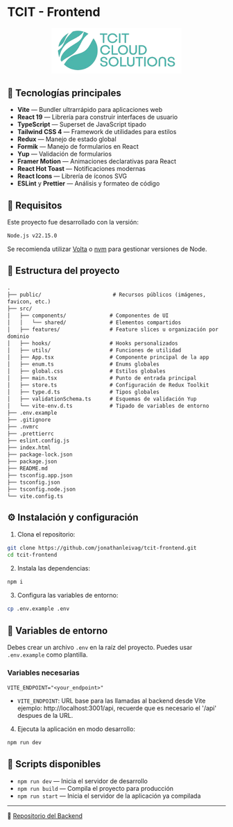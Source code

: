 # TCIT - Frontend

<p align="center">
  <img src="./public/logo.webp" alt="Logo TCIT" width="300"/>
</p>

## 🧰 Tecnologías principales

- **Vite** — Bundler ultrarrápido para aplicaciones web
- **React 19** — Librería para construir interfaces de usuario
- **TypeScript** — Superset de JavaScript tipado
- **Tailwind CSS 4** — Framework de utilidades para estilos
- **Redux** — Manejo de estado global
- **Formik** — Manejo de formularios en React
- **Yup** — Validación de formularios
- **Framer Motion** — Animaciones declarativas para React
- **React Hot Toast** — Notificaciones modernas
- **React Icons** — Librería de íconos SVG
- **ESLint** y **Prettier** — Análisis y formateo de código

## 🧩 Requisitos

Este proyecto fue desarrollado con la versión:

```bash
Node.js v22.15.0
```

Se recomienda utilizar [Volta](https://volta.sh) o [nvm](https://github.com/nvm-sh/nvm) para gestionar versiones de Node.

## 📁 Estructura del proyecto

```
.
├── public/                       # Recursos públicos (imágenes, favicon, etc.)
├── src/
│   ├── components/              # Componentes de UI
│   │   └── shared/              # Elementos compartidos
│   ├── features/                # Feature slices u organización por dominio
│   ├── hooks/                   # Hooks personalizados
│   ├── utils/                   # Funciones de utilidad
│   ├── App.tsx                  # Componente principal de la app
│   ├── enum.ts                  # Enums globales
│   ├── global.css               # Estilos globales
│   ├── main.tsx                 # Punto de entrada principal
│   ├── store.ts                 # Configuración de Redux Toolkit
│   ├── type.d.ts                # Tipos globales
│   ├── validationSchema.ts      # Esquemas de validación Yup
│   └── vite-env.d.ts            # Tipado de variables de entorno
├── .env.example
├── .gitignore
├── .nvmrc
├── .prettierrc
├── eslint.config.js
├── index.html
├── package-lock.json
├── package.json
├── README.md
├── tsconfig.app.json
├── tsconfig.json
├── tsconfig.node.json
└── vite.config.ts
```

## ⚙️ Instalación y configuración

1. Clona el repositorio:

```bash
git clone https://github.com/jonathanleivag/tcit-frontend.git
cd tcit-frontend
```

2. Instala las dependencias:

```bash
npm i
```

3. Configura las variables de entorno:

```bash
cp .env.example .env
```

## 📄 Variables de entorno

Debes crear un archivo `.env` en la raíz del proyecto. Puedes usar `.env.example` como plantilla.

### Variables necesarias

```env
VITE_ENDPOINT="<your_endpoint>"
```

- `VITE_ENDPOINT`: URL base para las llamadas al backend desde Vite ejemplo: http://localhost:3001/api, recuerde que es necesario el '/api' despues de la URL.

4. Ejecuta la aplicación en modo desarrollo:

```bash
npm run dev
```

## 🚀 Scripts disponibles

- `npm run dev` — Inicia el servidor de desarrollo
- `npm run build` — Compila el proyecto para producción
- `npm run start` — Inicia el servidor de la aplicación ya compilada

---

🔗 [Repositorio del Backend](https://github.com/jonathanleivag/tcit-backend.git)
